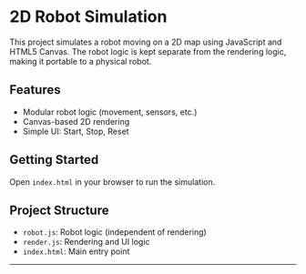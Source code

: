 # 2D Robot Simulation

This project simulates a robot moving on a 2D map using JavaScript and HTML5 Canvas. The robot logic is kept separate from the rendering logic, making it portable to a physical robot.

## Features
- Modular robot logic (movement, sensors, etc.)
- Canvas-based 2D rendering
- Simple UI: Start, Stop, Reset

## Getting Started
Open `index.html` in your browser to run the simulation.

## Project Structure
- `robot.js`: Robot logic (independent of rendering)
- `render.js`: Rendering and UI logic
- `index.html`: Main entry point

---
